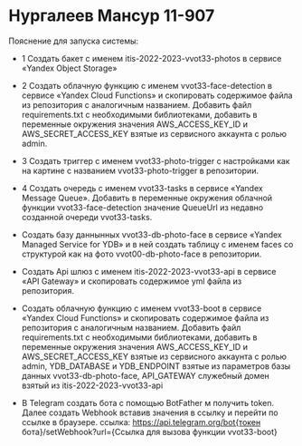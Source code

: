 # Нургалеев Мансур 11-907

Пояснение для запуска системы:
- 1 Создать бакет с именем itis-2022-2023-vvot33-photos в сервисе «Yandex Object Storage»
- 2 Создать облачную функцию с именем vvot33-face-detection в сервисе «Yandex Cloud Functions» и скопировать содержимое файла из репозитория с аналогичным названием.
Добавить файл requirements.txt с необходимыми библиотеками, добавить в переменные окружения значения AWS_ACCESS_KEY_ID и AWS_SECRET_ACCESS_KEY взятые из сервисного аккаунта с ролью admin.
- 3 Создать триггер с именем vvot33-photo-trigger с настройками как на картине с названием vvot33-photo-trigger в репозитории.
- 4 Создать очередь с именем vvot33-tasks в сервисе «Yandex Message Queue». Добавить в переменные окружения облачной функции vvot33-face-detection значение QueueUrl из недавно созданной очереди vvot33-tasks.



- Создать базу даннынных vvot33-db-photo-face в сервисе «Yandex Managed Service for YDB» и в ней создать таблицу с именем faces со структурой как на фото vvot00-db-photo-face в репозитории.
- Создать Api шлюз с именем itis-2022-2023-vvot33-api в сервисе «API Gateway» и скопировать содержимое yml файла из репозитория.
- Создать облачную функцию с именем vvot33-boot в сервисе «Yandex Cloud Functions» и скопировать содержимое файла из репозитория с аналогичным названием.
Добавить файл requirements.txt с необходимыми библиотеками, добавить в переменные окружения значения AWS_ACCESS_KEY_ID и AWS_SECRET_ACCESS_KEY взятые из сервисного аккаунта с ролью admin, YDB_DATABASE и YDB_ENDPOINT взятые из параметров базы данных vvot33-db-photo-face, API_GATEWAY служебный домен взятый из itis-2022-2023-vvot33-api
- В Telegram создать бота с помощью BotFather м получить token. Далее создать Webhook вставив значения в ссылку и перейти по ссылке в браузере.
ссылка: https://api.telegram.org/bot{токен бота}/setWebhook?url={Ссылка для вызова функции vvot33-boot}
